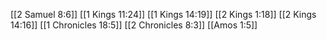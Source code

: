 [[2 Samuel 8:6]]
[[1 Kings 11:24]]
[[1 Kings 14:19]]
[[2 Kings 1:18]]
[[2 Kings 14:16]]
[[1 Chronicles 18:5]]
[[2 Chronicles 8:3]]
[[Amos 1:5]]
